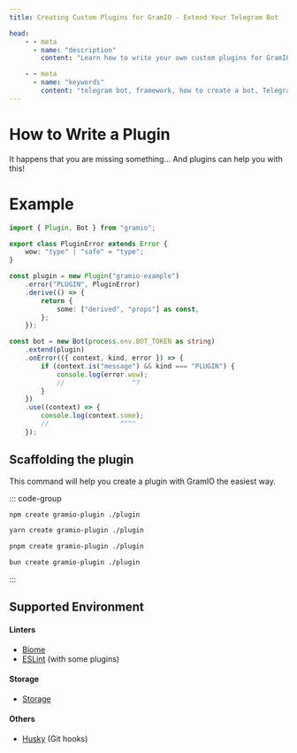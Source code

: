 ```yaml
---
title: Creating Custom Plugins for GramIO - Extend Your Telegram Bot

head:
    - - meta
      - name: "description"
        content: "Learn how to write your own custom plugins for GramIO. Extend your Telegram bot's functionality with reusable modules, custom error types, and middleware components."

    - - meta
      - name: "keywords"
        content: "telegram bot, framework, how to create a bot, Telegram, Telegram Bot API, GramIO, TypeScript, JavaScript, Node.JS, Nodejs, Deno, Bun, custom plugins, plugin development, extend bot functionality, middleware, custom error types, reusable code, bot modules, plugin architecture, derived properties, plugin API, create bot extensions"
---
```


# How to Write a Plugin

It happens that you are missing something... And plugins can help you with this!

# Example

```ts twoslash [index.ts]
import { Plugin, Bot } from "gramio";

export class PluginError extends Error {
    wow: "type" | "safe" = "type";
}

const plugin = new Plugin("gramio-example")
    .error("PLUGIN", PluginError)
    .derive(() => {
        return {
            some: ["derived", "props"] as const,
        };
    });

const bot = new Bot(process.env.BOT_TOKEN as string)
    .extend(plugin)
    .onError(({ context, kind, error }) => {
        if (context.is("message") && kind === "PLUGIN") {
            console.log(error.wow);
            //                 ^?
        }
    })
    .use((context) => {
        console.log(context.some);
        //                  ^^^^
    });
```

## Scaffolding the plugin

This command will help you create a plugin with GramIO the easiest way.

::: code-group

```bash [npm]
npm create gramio-plugin ./plugin
```

```bash [yarn]
yarn create gramio-plugin ./plugin
```

```bash [pnpm]
pnpm create gramio-plugin ./plugin
```

```bash [bun]
bun create gramio-plugin ./plugin
```

:::

## Supported Environment

#### Linters

- [Biome](https://biomejs.dev/)
- [ESLint](https://eslint.org/) (with some plugins)

#### Storage

- [Storage](https://gramio.dev/storages/)

#### Others

- [Husky](https://typicode.github.io/husky/) (Git hooks)
